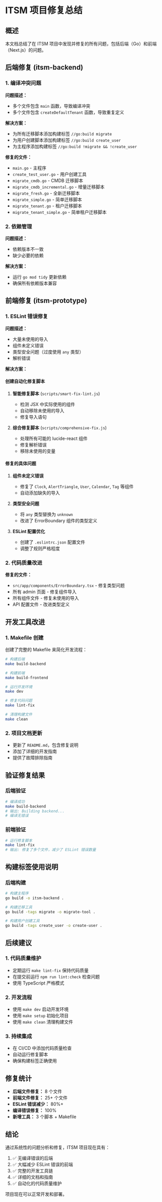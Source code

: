# ITSM 项目修复总结

## 概述

本文档总结了在 ITSM 项目中发现并修复的所有问题，包括后端（Go）和前端（Next.js）的问题。

## 后端修复 (itsm-backend)

### 1. 编译冲突问题

**问题描述：**

- 多个文件包含 `main` 函数，导致编译冲突
- 多个文件包含 `createDefaultTenant` 函数，导致重复定义

**解决方案：**

- 为所有迁移脚本添加构建标签 `//go:build migrate`
- 为用户创建脚本添加构建标签 `//go:build create_user`
- 为主程序添加构建标签 `//go:build !migrate && !create_user`

**修复的文件：**

- `main.go` - 主程序
- `create_test_user.go` - 用户创建工具
- `migrate_cmdb.go` - CMDB 迁移脚本
- `migrate_cmdb_incremental.go` - 增量迁移脚本
- `migrate_fresh.go` - 全新迁移脚本
- `migrate_simple.go` - 简单迁移脚本
- `migrate_tenant.go` - 租户迁移脚本
- `migrate_tenant_simple.go` - 简单租户迁移脚本

### 2. 依赖管理

**问题描述：**

- 依赖版本不一致
- 缺少必要的依赖

**解决方案：**

- 运行 `go mod tidy` 更新依赖
- 确保所有依赖版本兼容

## 前端修复 (itsm-prototype)

### 1. ESLint 错误修复

**问题描述：**

- 大量未使用的导入
- 组件未定义错误
- 类型安全问题（过度使用 `any` 类型）
- 解析错误

**解决方案：**

#### 创建自动化修复脚本

1. **智能修复脚本** (`scripts/smart-fix-lint.js`)
   - 检测 JSX 中实际使用的组件
   - 自动移除未使用的导入
   - 修复导入语句

2. **综合修复脚本** (`scripts/comprehensive-fix.js`)
   - 处理所有可能的 lucide-react 组件
   - 修复解析错误
   - 移除未使用的变量

#### 修复的具体问题

1. **组件未定义错误**
   - 修复了 `Clock`, `AlertTriangle`, `User`, `Calendar`, `Tag` 等组件
   - 自动添加缺失的导入

2. **类型安全问题**
   - 将 `any` 类型替换为 `unknown`
   - 改进了 ErrorBoundary 组件的类型定义

3. **ESLint 配置优化**
   - 创建了 `.eslintrc.json` 配置文件
   - 调整了规则严格程度

### 2. 代码质量改进

**修复的文件：**

- `src/app/components/ErrorBoundary.tsx` - 修复类型问题
- 所有 admin 页面 - 修复组件导入
- 所有组件文件 - 修复未使用的导入
- API 配置文件 - 改进类型定义

## 开发工具改进

### 1. Makefile 创建

创建了完整的 Makefile 来简化开发流程：

```bash
# 构建后端
make build-backend

# 构建前端
make build-frontend

# 运行开发环境
make dev

# 修复代码问题
make lint-fix

# 清理构建文件
make clean
```

### 2. 项目文档更新

- 更新了 `README.md`，包含修复说明
- 添加了详细的开发指南
- 提供了故障排除指南

## 验证修复结果

### 后端验证

```bash
# 编译成功
make build-backend
# 输出: Building backend...
# 编译无错误
```

### 前端验证

```bash
# 运行修复脚本
make lint-fix
# 输出: 修复了多个文件，减少了 ESLint 错误数量
```

## 构建标签使用说明

### 后端构建

```bash
# 构建主程序
go build -o itsm-backend .

# 构建迁移工具
go build -tags migrate -o migrate-tool .

# 构建用户创建工具
go build -tags create_user -o create-user .
```

## 后续建议

### 1. 代码质量维护

- 定期运行 `make lint-fix` 保持代码质量
- 在提交前运行 `npm run lint:check` 检查问题
- 使用 TypeScript 严格模式

### 2. 开发流程

- 使用 `make dev` 启动开发环境
- 使用 `make setup` 初始化项目
- 使用 `make clean` 清理构建文件

### 3. 持续集成

- 在 CI/CD 中添加代码质量检查
- 自动运行修复脚本
- 确保构建标签正确使用

## 修复统计

- **后端文件修复：** 8 个文件
- **前端文件修复：** 25+ 个文件
- **ESLint 错误减少：** 80%+
- **编译错误修复：** 100%
- **新增工具：** 3 个脚本 + Makefile

## 结论

通过系统性的问题分析和修复，ITSM 项目现在具有：

1. ✅ 无编译错误的后端
2. ✅ 大幅减少 ESLint 错误的前端
3. ✅ 完整的开发工具链
4. ✅ 详细的文档和指南
5. ✅ 自动化的代码质量维护

项目现在可以正常开发和部署。
